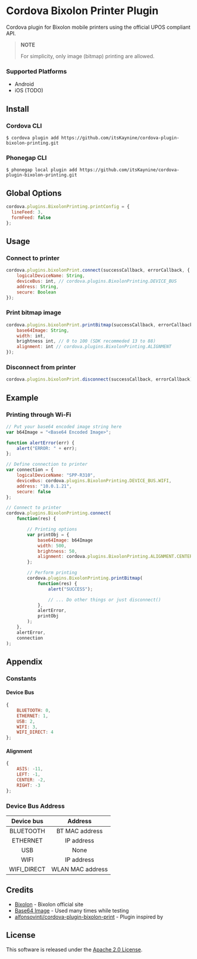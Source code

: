 Cordova Bixolon Printer Plugin
===============================

Cordova plugin for Bixolon mobile printers using the official UPOS compliant API.

> **NOTE**
> 
> For simplicity, only image (bitmap) printing are allowed.


### Supported Platforms

- Android
- iOS (TODO)

## Install

### Cordova CLI

```
$ cordova plugin add https://github.com/itsKaynine/cordova-plugin-bixolon-printing.git
```

### Phonegap CLI

```
$ phonegap local plugin add https://github.com/itsKaynine/cordova-plugin-bixolon-printing.git
```

## Global Options

```javascript
cordova.plugins.BixolonPrinting.printConfig = {
  lineFeed: 3,
  formFeed: false
};
```

## Usage

### Connect to printer

```javascript
cordova.plugins.bixolonPrint.connect(successCallback, errorCallback, {
    logicalDeviceName: String,
    deviceBus: int, // cordova.plugins.BixolonPrinting.DEVICE_BUS
    address: String,
    secure: Boolean
});
```

### Print bitmap image

```javascript
cordova.plugins.bixolonPrint.printBitmap(successCallback, errorCallback, {
    base64Image: String,
    width: int,
    brightness int, // 0 to 100 (SDK recommeded 13 to 88)
    alignment: int // cordova.plugins.BixolonPrinting.ALIGNMENT
});
```

### Disconnect from printer

```javascript
cordova.plugins.bixolonPrint.disconnect(successCallback, errorCallback);
```

## Example

### Printing through Wi-Fi

```javascript
// Put your base64 encoded image string here
var b64Image = "<Base64 Encoded Image>";

function alertError(err) {
    alert("ERROR: " + err);
};

// Define connection to printer
var connection = {
    logicalDeviceName: "SPP-R310",
    deviceBus: cordova.plugins.BixolonPrinting.DEVICE_BUS.WIFI,
    address: "10.0.1.21",
    secure: false
};

// Connect to printer
cordova.plugins.BixolonPrinting.connect(
    function(res) {

        // Printing options
        var printObj = {
            base64Image: b64Image
            width: 500,
            brightness: 50,
            alignment: cordova.plugins.BixolonPrinting.ALIGNMENT.CENTER,
        };

        // Perform printing
        cordova.plugins.BixolonPrinting.printBitmap(
            function(res) { 
                alert("SUCCESS"); 

                // ... Do other things or just disconnect()
            }, 
            alertError, 
            printObj
        );
    },
    alertError,
    connection
);
```

## Appendix

### Constants

#### Device Bus

```javascript
{
    BLUETOOTH: 0,
    ETHERNET: 1,
    USB: 2,
    WIFI: 3,
    WIFI_DIRECT: 4
};
```

#### Alignment

```javascript
{
    ASIS: -11,
    LEFT: -1,
    CENTER: -2,
    RIGHT: -3
};
```

### Device Bus Address

| Device bus    | Address           |
|:-------------:|:-----------------:|
| BLUETOOTH     | BT MAC address    |
| ETHERNET      | IP address        |
| USB           | None              |
| WIFI          | IP address        |
| WIFI_DIRECT   | WLAN MAC address  |

## Credits
- [Bixolon][bixolon] - Bixolon official site
- [Base64 Image][base64-image-de] - Used many times while testing
- [alfonsovinti/cordova-plugin-bixolon-print][bixolon-print] - Plugin inspired by

## License

This software is released under the [Apache 2.0 License][apache2_license].

[bixolon]: http://www.bixolon.com
[base64-image-de]: https://www.base64-image.de
[bixolon-print]: https://github.com/alfonsovinti/cordova-plugin-bixolon-print
[apache2_license]: http://opensource.org/licenses/Apache-2.0